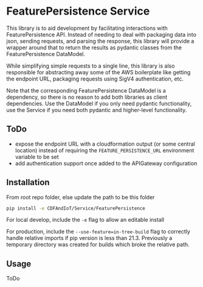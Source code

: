 # FeaturePersistence Service
This library is to aid development by facilitating interactions with FeaturePersistence API. Instead of needing to deal with packaging data into json, sending requests, and parsing the response, this library will provide a wrapper around that to return the results as pydantic classes from the FeaturePersistence DataModel.

While simplifying simple requests to a single line, this library is also responsible for abstracting away some of the AWS boilerplate like getting the endpoint URL, packaging requests using SigV4 authentication, etc.

Note that the corresponding FeaturePersistence DataModel is a dependency, so there is no reason to add both libraries as client dependencies. Use the DataModel if you only need pydantic functionality, use the Service if you need both pydantic and higher-level functionality.

## ToDo
- expose the endpoint URL with a cloudformation output (or some central location) instead of requiring the `FEATURE_PERSISTENCE_URL` environment variable to be set
- add authentication support once added to the APIGateway configuration

## Installation
From root repo folder, else update the path to be this folder

``` bash
pip install -e CDFAndIoT/Service/FeaturePersistence
```

For local develop, include the `-e` flag to allow an editable install

For production, include the `--use-feature=in-tree-build` flag to correctly handle relative imports if pip version is less than 21.3. Previously a temporary directory was created for builds which broke the relative path.

## Usage
ToDo
